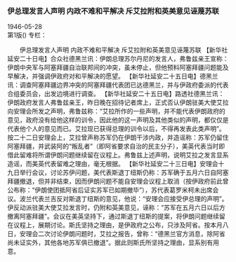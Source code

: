 ### 伊总理发言人声明  内政不难和平解决  斥艾拉附和英美意见诬蔑苏联  

1946-05-28  
第1版()
专栏：

　　伊总理发言人声明
    内政不难和平解决
    斥艾拉附和英美意见诬蔑苏联
    【新华社延安二十日电】合众社德黑兰讯：伊朗总理苏尔丹尼的发言人，弗鲁兹亲王宣称：伊朗中央军与阿塞拜疆自治联邦间的冲突，虽未停止，但他预料阿塞拜疆问题能及早解决，并强调伊政府对和平解决的愿望。
    【新华社延安二十五日电】德黑兰讯：调查阿塞拜疆边界冲突的阿塞拜疆代表团已达德黑兰，并与伊政府委派的代表合组委员会，出发边境进行调查。
    【新华社延安二十五日电】路透社德黑兰讯：伊朗政府发言人弗鲁兹亲王，昨日晚在招待记者席上，正式否认伊朗驻美大使艾拉向安理会所发之声明，弗鲁兹称：“艾拉所作的一些声明，并不能代表伊朗政府的意见，政府没有给他这样的训令，因此他的这一声明及其他类似的声明，都仅仅是代表他个人的意见而已。艾拉现已获得总理的训令以后，不得再发表此类声明”。按二十二日安理会上，艾拉曾声称苏军仍在伊朗干涉内政，并造谣称：苏军仍留住阿塞拜疆，并武装阿的“叛乱者”（即阿省要求自治的民主分子），美英代表当时即借此留难将所谓伊朗问题继续留在议程上。弗鲁兹上述声明，说明艾拉之发言显系造谣，而美英代表留难之理由，毫无根据。
    【新华社延安二十三日电】安理会十九日举行会议，讨论苏伊问题，美代表斯退丁纽斯仍称：苏军确于五月六日自阿塞拜疆撤退，但并非结束，因而伊朗问题不能自安理会议程上取消（按伊政府前此曾公布称：“伊朗使团抵阿省后证实苏军已如期撤毕”），苏代表葛罗米柯未出席会议。波兰代表兰吉反对斯退丁纽斯的意见，他说：“安理会应接受伊总理的声明”。伊反动派驻美大使艾拉发言时，仍附和英美意见，诬称：“苏军在五月六日以后方撤离阿塞拜疆”。会议在美英坚持下，通过斯退丁纽斯的提案，将伊朗问题继续留在议程上，展期讨论。斯氏坚持之理由，是伊政府之公布，只涉及阿省。按本月八日，安理会二次讨论伊朗问题时，艾拉之报告，曾称：“德黑兰官方消息，除阿省尚未证实外，其他各地苏军俱已撤退”。据此则斯氏所坚持之理由，显系别有用意。  
